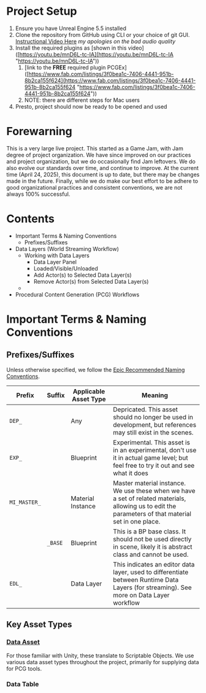 

# Project Setup

1. Ensure you have Unreal Engine 5.5 installed 
2. Clone the repository from GitHub using CLI or your choice of git GUI. [Instructional Video Here](https://youtu.be/SSY1GSorOZo)  *my apologies on the bad audio quality*
3. Install the required plugins as [shown in this video]([https://youtu.be/mnD6L-tc-IA](https://youtu.be/mnD6L-tc-IA "https://youtu.be/mnD6L-tc-IA"))
	1. [link to the **FREE** required plugin PCGEx]([https://www.fab.com/listings/3f0bea1c-7406-4441-951b-8b2ca155f624](https://www.fab.com/listings/3f0bea1c-7406-4441-951b-8b2ca155f624 "https://www.fab.com/listings/3f0bea1c-7406-4441-951b-8b2ca155f624")) 
	2. NOTE: there are different steps for Mac users
4. Presto, project should now be ready to be opened and used


# Forewarning
This is a very large live project.  This started as a Game Jam, with Jam degree of project organization.   We have since improved on our practices and project organization, but we do occasionally find Jam leftovers.   We do also evolve our standards over time, and continue to improve.  At the current time (April 24, 2025), this document is up to date, but there may be changes made in the future.   Finally, while we do make our best effort to be adhere to good organizational practices and consistent conventions, we are not always 100% successful.  



# Contents
- Important Terms & Naming Conventions
	- Prefixes/Suffixes
- Data Layers (World Streaming Workflow)
	- Working with Data Layers
		- Data Layer Panel
		- Loaded/Visible/Unloaded
		- Add Actor(s) to Selected Data Layer(s)
		- Remove Actor(s) from Selected Data Layer(s)
	- 
- Procedural Content Generation (PCG) Workflows
	


# Important Terms & Naming Conventions




## Prefixes/Suffixes
Unless otherwise specified, we follow the [Epic Recommended Naming Conventions](https://dev.epicgames.com/documentation/en-us/unreal-engine/recommended-asset-naming-conventions-in-unreal-engine-projects).  

| Prefix       | Suffix  | Applicable Asset Type | Meaning                                                                                                                                                |
| ------------ | ------- | --------------------- | ------------------------------------------------------------------------------------------------------------------------------------------------------ |
| `DEP_`       |         | Any                   | Depricated.  This asset should no longer be used in development,  but references may still exist in the scenes.                                        |
| `EXP_`       |         | Blueprint             | Experimental.  This asset is in an experimental, don't use it in actual game level; but feel free to try it out and see what it does                   |
| `MI_MASTER_` |         | Material Instance     | Master material instance.  We use these when we have a set of related materials, allowing us to edit the parameters of that material set in one place. |
|              | `_BASE` | Blueprint             | This is a BP base class.  It should not be used directly in scene, likely it is abstract class and cannot be used.                                     |
| `EDL_`       |         | Data Layer            | This indicates an editor data layer, used to differentiate between Runtime Data Layers (for streaming).   See more on Data Layer workflow              |



## Key Asset Types 

### [**Data Asset**](https://dev.epicgames.com/documentation/en-us/unreal-engine/data-assets-in-unreal-engine) 
For those familiar with Unity, these translate to Scriptable Objects.   We use various data asset types throughout the project, primarily for supplying data for PCG tools. 

### Data Table

